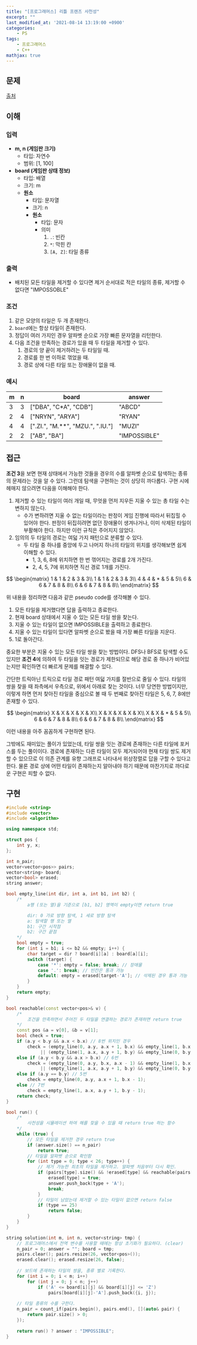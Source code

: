 ```yaml
---
title: "[프로그래머스] 리틀 프렌즈 사천성"
excerpt: ""
last_modified_at: '2021-08-14 13:19:00 +0900'
categories:
    - PS
tags:
    - 프로그래머스
    - C++
mathjax: true
---
```


## 문제

[출처](https://programmers.co.kr/learn/courses/30/lessons/1836)

## 이해

### 입력 

* **m, n (게임판 크기)**
    * 타입: 자연수
    * 범위: [1, 100]
* **board (게임판 상태 정보)**
    * 타입: 배열
    * 크기: m
    * **원소**
        * 타입: 문자열
        * 크기: n
        * **원소**
            * 타입: 문자
            * 의미
                1. ```.```: 빈칸
                2. ```*```: 막힌 칸
                3. ```[A, Z]```: 타일 종류

### 출력 

* 배치된 모든 타일을 제거할 수 있다면 제거 순서대로 적은 타일의 종류, 제거할 수 없다면 "IMPOSSOBLE"

### 조건

1. 같은 모양의 타일은 두 개 존재한다.
2. ```board```에는 항상 타일이 존재한다.
3. 정답이 여러 가지인 경우 알파벳 순으로 가장 빠른 문자열을 리턴한다.
4. 다음 조건을 만족하는 경로가 있을 때 두 타일을 제거할 수 있다.
    1. 경로의 양 끝이 제거하려는 두 타일일 때.
    2. 경로를 한 번 이하로 꺾었을 때.
    3. 경로 상에 다른 타일 또는 장애물이 없을 때.

### 예시

m|n|board|answer
---|---|---|---
3 | 3 | ["DBA", "C*A", "CDB"] | "ABCD"
2 | 4 | ["NRYN", "ARYA"] | "RYAN"
4 | 4 | [".ZI.", "M.**", "MZU.", ".IU."] | "MUZI"
2 | 2 | ["AB", "BA"] | "IMPOSSIBLE"

## 접근

**조건 3**을 보면 현재 상태에서 가능한 것들을 경우의 수를 알파벳 순으로 탐색하는 종류의 문제라는 것을 알 수 있다. 그런데 탐색을 구현하는 것이 상당히 까다롭다. 구현 시에 헤매지 않으려면 다음을 이해해야 한다.

1. 제거할 수 있는 타일이 여러 개일 때, 무엇을 먼저 지우든 지울 수 있는 총 타일 수는 변하지 않는다.
    * 수가 변하려면 지울 수 없는 타일이라는 판정이 게임 진행에 따라서 뒤집힐 수 있어야 한다. 판정이 뒤집히려면 없던 장애물이 생겨나거나, 이미 삭제된 타일이 부활해야 한다. 하지만 이런 규칙은 주어지지 않았다.
2. 임의의 두 타일의 경로는 여덟 가지 패턴으로 분류할 수 있다.
    * 두 타일 중 하나를 중앙에 두고 나머지 하나의 타일의 위치를 생각해보면 쉽게 이해할 수 있다.
        * 1, 3, 6, 8에 위치하면 한 번 꺾어지는 경로를 2개 가진다.
        * 2, 4, 5, 7에 위치하면 직선 경로 1개를 가진다.

$$
\begin{matrix}
1 & 1 & 2 & 3 & 3\\
1 & 1 & 2 & 3 & 3\\
4 & 4 & * & 5 & 5\\
6 & 6 & 7 & 8 & 8\\
6 & 6 & 7 & 8 & 8\\
\end{matrix}
$$

위 내용을 정리하면 다음과 같은 pseudo code를 생각해볼 수 있다.

1. 모든 타일을 제거했다면 답을 출력하고 종료한다.
2. 현재 board 상태에서 지울 수 있는 모든 타일 쌍을 찾는다. 
3. 지울 수 있는 타일이 없으면 IMPOSSIBLE을 출력하고 종료한다.
4. 지울 수 있는 타일이 있다면 알파벳 순으로 봤을 때 가장 빠른 타일을 지운다.
5. 1로 돌아간다.

중요한 부분은 지울 수 있는 모든 타일 쌍을 찾는 방법이다. DFS나 BFS로 탐색할 수도 있지만 **조건 4**에 의하여 두 타일을 잇는 경로가 제한되므로 해당 경로 중 하나가 비어있는지만 확인하면 더 빠르게 문제를 해결할 수 있다.

간단한 트릭아닌 트릭으로 타일 경로 패턴 여덟 가지를 절반으로 줄일 수 있다. 타일의 쌍을 찾을 때 좌측에서 우측으로, 위에서 아래로 찾는 것이다. 너무 당연한 방법이지만, 이렇게 하면 먼저 찾아진 타일을 중심으로 볼 때 두 번째로 찾아진 타일은 5, 6, 7, 8에만 존재할 수 있다.

$$
\begin{matrix}
X & X & X & X & X\\
X & X & X & X & X\\
X & X & * & 5 & 5\\
6 & 6 & 7 & 8 & 8\\
6 & 6 & 7 & 8 & 8\\
\end{matrix}
$$

이런 내용을 아주 꼼꼼하게 구현하면 된다.

그밖에도 재미있는 풀이가 있었는데, 타일 쌍을 잇는 경로에 존재하는 다른 타일에 포커스를 두는 풀이이다. 경로에 존재하는 다른 타일이 모두 제거되어야 현재 타일 쌍도 제거할 수 있으므로 이 의존 관계를 유향 그래프로 나타내서 위상정렬로 답을 구할 수 있다고 한다. 물론 경로 상에 어떤 타일이 존재하는지 알아내야 하기 때문에 마찬가지로 까다로운 구현은 피할 수 없다.

## 구현

```cpp
#include <string>
#include <vector>
#include <algorithm>

using namespace std;

struct pos {
    int y, x;
};

int n_pair;
vector<vector<pos>> pairs;
vector<string> board;
vector<bool> erased;
string answer;

bool empty_line(int dir, int a, int b1, int b2) {
    /*
        a행 (또는 열)을 기준으로 [b1, b2] 영역이 empty이면 return true

        dir: 0 가로 방향 탐색, 1 세로 방향 탐색
        a: 탐색할 행 또는 열
        b1: 구간 시작점
        b2: 구간 끝점
    */
    bool empty = true;
    for (int i = b1; i <= b2 && empty; i++) {
        char target = dir ? board[i][a] : board[a][i];
        switch (target) {
            case '*': empty = false; break; // 장애물
            case '.': break; // 빈칸은 통과 가능
            default: empty = erased[target-'A']; // 삭제된 경우 통과 가능
        }
    }
    return empty;
}

bool reachable(const vector<pos>& v) {
    /*
        조건을 만족하면서 주어진 두 타일을 연결하는 경로가 존재하면 return true
    */
    const pos &a = v[0], &b = v[1];
    bool check = true;
    if (a.y < b.y && a.x < b.x) // 8번 위치인 경우
        check = (empty_line(0, a.y, a.x + 1, b.x) && empty_line(1, b.x, a.y, b.y - 1)) 
             || (empty_line(1, a.x, a.y + 1, b.y) && empty_line(0, b.y, a.x, b.x - 1));
    else if (a.y < b.y && a.x > b.x) // 6번
        check = (empty_line(0, a.y, b.x, a.x - 1) && empty_line(1, b.x, a.y, b.y - 1))
             || (empty_line(1, a.x, a.y + 1, b.y) && empty_line(0, b.y, b.x + 1, a.x));
    else if (a.y == b.y) // 5번
        check = empty_line(0, a.y, a.x + 1, b.x - 1);
    else // 7번
        check = empty_line(1, a.x, a.y + 1, b.y - 1);
    return check;
}

bool run() {
    /*
        사천성을 시뮬레이션 하여 해를 찾을 수 있을 때 return true 하는 함수
    */
    while (true) {
        // 모든 타일을 제거한 경우 return true
        if (answer.size() == n_pair)
            return true;
        // 타일을 알파벳 순으로 확인함
        for (int type = 0; type < 26; type++) {
            // 제거 가능한 최초의 타일을 제거하고. 알파벳 처음부터 다시 확인.
            if (pairs[type].size() && !erased[type] && reachable(pairs[type])) {
                erased[type] = true;
                answer.push_back(type + 'A');
                break;
            }
            // 타일이 남았는데 제거할 수 있는 타일이 없으면 return false
            if (type == 25)
                return false;
        }
    }
}

string solution(int m, int n, vector<string> tmp) {
    // 프로그래머스에서 전역 변수를 사용할 때에는 항상 초기화가 필요하다. (clear)
    n_pair = 0; answer = ""; board = tmp;
    pairs.clear(); pairs.resize(26, vector<pos>());
    erased.clear(); erased.resize(26, false);
    
    // 보드에 존재하는 타일의 쌍을, 종류 별로 기록한다.
    for (int i = 0; i < m; i++)
        for (int j = 0; j < n; j++)
            if ('A' <= board[i][j] && board[i][j] <= 'Z')
                pairs[board[i][j]-'A'].push_back({i, j});
    
    // 타일 종류의 수를 구한다.
    n_pair = count_if(pairs.begin(), pairs.end(), [](auto& pair) { 
        return pair.size() > 0; 
    });
    
    return run() ? answer : "IMPOSSIBLE";
}
```
